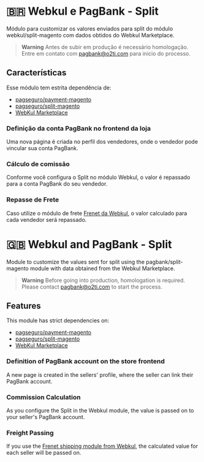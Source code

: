 # 🇧🇷 Webkul e PagBank - Split
Módulo para customizar os valores enviados para split do módulo webkul/split-magento com dados obtidos do Webkul Marketplace.

> __Warning__ Antes de subir em produção é necessário homologação. Entre em contato com pagbank@o2ti.com para inicio do processo.

## Características

Esse módulo tem estrita dependência de:
- [pagseguro/payment-magento](https://github.com/pagseguro/payment-magento)
- [pagseguro/split-magento](https://github.com/pagseguro/split-magento)
- [WebKul Marketplace](https://store.webkul.com/magento2-multi-vendor-marketplace.html)

### Definição da conta PagBank no frontend da loja

Uma nova página é criada no perfil dos vendedores, onde o vendedor pode vincular sua conta PagBank.

### Cálculo de comissão

Conforme você configura o Split no módulo Webkul, o valor é repassado para a conta PagBank do seu vendedor.

### Repasse de Frete

Caso utilize o módulo de frete [Frenet da Webkul](https://store.webkul.com/Magento2-Marketplace-Frenet-Shipping.html), o valor calculado para cada vendedor será repassado.


# 🇬🇧 Webkul and PagBank - Split
Module to customize the values sent for split using the pagbank/split-magento module with data obtained from the Webkul Marketplace.

> __Warning__  Before going into production, homologation is required. Please contact pagbank@o2ti.com to start the process.

## Features

This module has strict dependencies on:
- [pagseguro/payment-magento](https://github.com/pagseguro/payment-magento)
- [pagseguro/split-magento](https://github.com/pagseguro/split-magento)
- [WebKul Marketplace](https://store.webkul.com/magento2-multi-vendor-marketplace.html)

### Definition of PagBank account on the store frontend

A new page is created in the sellers' profile, where the seller can link their PagBank account.

### Commission Calculation

As you configure the Split in the Webkul module, the value is passed on to your seller's PagBank account.

### Freight Passing

If you use the [Frenet shipping module from Webkul](https://store.webkul.com/Magento2-Marketplace-Frenet-Shipping.html), the calculated value for each seller will be passed on.
